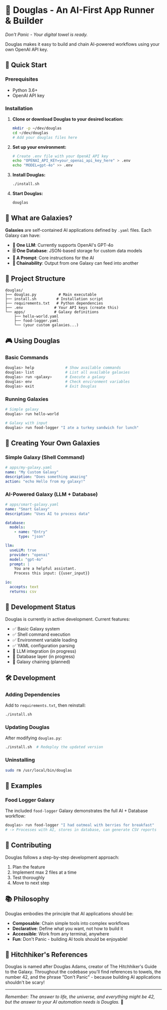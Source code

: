 # 🌌 Douglas - An AI-First App Runner & Builder

*Don't Panic - Your digital towel is ready.*

Douglas makes it easy to build and chain AI-powered workflows using your own
OpenAI API key.

## 🚀 Quick Start

### Prerequisites

- Python 3.6+
- OpenAI API key

### Installation

1. **Clone or download Douglas to your desired location:**
   ```bash
   mkdir -p ~/dev/douglas
   cd ~/dev/douglas
   # Add your douglas files here
   ```

2. **Set up your environment:**
   ```bash
   # Create .env file with your OpenAI API key
   echo "OPENAI_API_KEY=your_openai_api_key_here" > .env
   echo "MODEL=gpt-4o" >> .env
   ```

3. **Install Douglas:**
   ```bash
   ./install.sh
   ```

4. **Start Douglas:**
   ```bash
   douglas
   ```

## 🌟 What are Galaxies?

**Galaxies** are self-contained AI applications defined by `.yaml` files. Each Galaxy can have:

- **🤖 One LLM**: Currently supports OpenAI's GPT-4o
- **🗄️ One Database**: JSON-based storage for custom data models
- **📝 A Prompt**: Core instructions for the AI
- **🔗 Chainability**: Output from one Galaxy can feed into another

## 📁 Project Structure

```
douglas/
├── douglas.py          # Main executable
├── install.sh         # Installation script
├── requirements.txt   # Python dependencies
├── .env              # Your API keys (create this)
└── apps/             # Galaxy definitions
    ├── hello-world.yaml
    ├── food-logger.yaml
    └── (your custom galaxies...)
```

## 🎮 Using Douglas

### Basic Commands

```bash
douglas> help              # Show available commands
douglas> list              # List all available galaxies  
douglas> run <galaxy>      # Execute a galaxy
douglas> env               # Check environment variables
douglas> exit              # Exit Douglas
```

### Running Galaxies

```bash
# Simple galaxy
douglas> run hello-world

# Galaxy with input
douglas> run food-logger "I ate a turkey sandwich for lunch"
```

## 📝 Creating Your Own Galaxies

### Simple Galaxy (Shell Command)

```yaml
# apps/my-galaxy.yaml
name: "My Custom Galaxy"
description: "Does something amazing"
action: "echo Hello from my galaxy!"
```

### AI-Powered Galaxy (LLM + Database)

```yaml
# apps/smart-galaxy.yaml
name: "Smart Galaxy"
description: "Uses AI to process data"

database:
  models:
    - name: "Entry"
      type: "json"

llm:
  useLLM: true
  provider: "openai"
  model: "gpt-4o"
  prompt: |
    You are a helpful assistant.
    Process this input: {{user_input}}

io:
  accepts: text
  returns: csv
```

## 🔧 Development Status

Douglas is currently in active development. Current features:

- ✅ Basic Galaxy system
- ✅ Shell command execution
- ✅ Environment variable loading
- ✅ YAML configuration parsing
- 🚧 LLM integration (in progress)
- 🚧 Database layer (in progress)
- 🚧 Galaxy chaining (planned)

## 🛠️ Development

### Adding Dependencies

Add to `requirements.txt`, then reinstall:

```bash
./install.sh
```

### Updating Douglas

After modifying `douglas.py`:

```bash
./install.sh  # Redeploy the updated version
```

### Uninstalling

```bash
sudo rm /usr/local/bin/douglas
```

## 📖 Examples

### Food Logger Galaxy

The included `food-logger` Galaxy demonstrates the full AI + Database workflow:

```bash
douglas> run food-logger "I had oatmeal with berries for breakfast"
# -> Processes with AI, stores in database, can generate CSV reports
```

## 🤝 Contributing

Douglas follows a step-by-step development approach:

1. Plan the feature
2. Implement max 2 files at a time
3. Test thoroughly
4. Move to next step

## 📚 Philosophy

Douglas embodies the principle that AI applications should be:

- **Composable**: Chain simple tools into complex workflows
- **Declarative**: Define what you want, not how to build it
- **Accessible**: Work from any terminal, anywhere
- **Fun**: Don't Panic - building AI tools should be enjoyable!

## 🌌 Hitchhiker's References

Douglas is named after Douglas Adams, creator of The Hitchhiker's Guide to the Galaxy. Throughout the codebase you'll
find references to towels, the number 42, and the phrase "Don't Panic" - because building AI applications shouldn't be
scary!

---

*Remember: The answer to life, the universe, and everything might be 42, but the answer to your AI automation needs is
Douglas.* 🌌